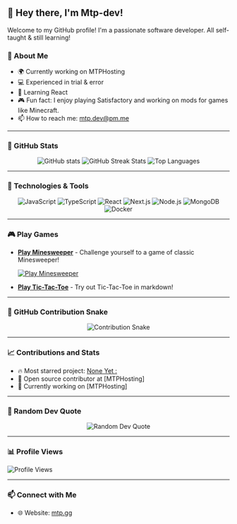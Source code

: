 ## 👋 Hey there, I'm Mtp-dev!

Welcome to my GitHub profile! I'm a passionate software developer. All self-taught & still learning!

### 🚀 About Me
- 🌍 Currently working on MTPHosting
- 💻 Experienced in trial & error
- 🌱 Learning React
- 🎮 Fun fact: I enjoy playing Satisfactory and working on mods for games like Minecraft.
- 📫 How to reach me: mtp.dev@pm.me

---

### 💼 GitHub Stats

<p align="center">
  <img src="https://github-readme-stats.vercel.app/api?username=Mtp-dev&show_icons=true&theme=radical" alt="GitHub stats" />
  <img src="https://github-readme-streak-stats.herokuapp.com/?user=Mtp-dev&theme=radical" alt="GitHub Streak Stats" />
  <img src="https://github-readme-stats.vercel.app/api/top-langs/?username=Mtp-dev&layout=compact&theme=radical" alt="Top Languages" />
</p>

---

### 🔧 Technologies & Tools
<p align="center">
  <img alt="JavaScript" src="https://img.shields.io/badge/-JavaScript-F7DF1E?style=flat-square&logo=javascript&logoColor=black" />
  <img alt="TypeScript" src="https://img.shields.io/badge/-TypeScript-007ACC?style=flat-square&logo=typescript&logoColor=white" />
  <img alt="React" src="https://img.shields.io/badge/-React-61DAFB?style=flat-square&logo=react&logoColor=black" />
  <img alt="Next.js" src="https://img.shields.io/badge/-Next.js-000000?style=flat-square&logo=next.js&logoColor=white" />
  <img alt="Node.js" src="https://img.shields.io/badge/-Node.js-339933?style=flat-square&logo=node.js&logoColor=white" />
  <img alt="MongoDB" src="https://img.shields.io/badge/-MongoDB-47A248?style=flat-square&logo=mongodb&logoColor=white" />
  <img alt="Docker" src="https://img.shields.io/badge/-Docker-2496ED?style=flat-square&logo=docker&logoColor=white" />
</p>

---

### 🎮 Play Games

- **[Play Minesweeper](https://googology.fandom.com/wiki/Minesweeper)** - Challenge yourself to a game of classic Minesweeper!
  
  [![Play Minesweeper](https://img.shields.io/badge/-Play%20Minesweeper-green?style=for-the-badge)](https://googology.fandom.com/wiki/Minesweeper)

- **[Play Tic-Tac-Toe](https://github.com/Mtp-dev/tic-tac-toe)** - Try out Tic-Tac-Toe in markdown!

---

### 🐍 GitHub Contribution Snake

<p align="center">
  <img src="https://github.com/Mtp-dev/Mtp-dev/blob/output/github-contribution-grid-snake.svg" alt="Contribution Snake" />
</p>

---

### 📈 Contributions and Stats

- 🔥 Most starred project: [None Yet :](https://github.com/Mtp-dev)
- 🚀 Open source contributor at [MTPHosting]
- 💼 Currently working on [MTPHosting]

---

### 🎨 Random Dev Quote

<p align="center">
  <img src="https://quotes-github-readme.vercel.app/api?type=horizontal&theme=radical" alt="Random Dev Quote" />
</p>

---

### 📊 Profile Views

![Profile Views](https://komarev.com/ghpvc/?username=Mtp-dev&color=green)

---

### 📫 Connect with Me

- 🌐 Website: [mtp.gg](https://mtp.gg)

